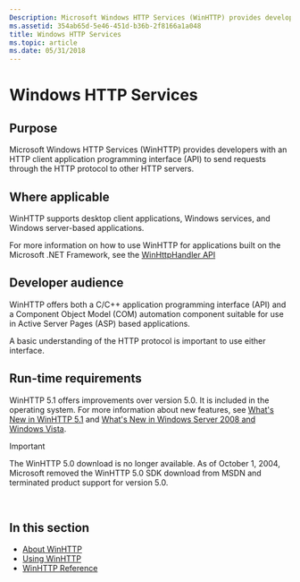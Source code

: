 ```yaml
---
Description: Microsoft Windows HTTP Services (WinHTTP) provides developers with an HTTP client application programming interface (API) to send requests through the HTTP protocol to other HTTP servers.
ms.assetid: 354ab65d-5e46-451d-b36b-2f8166a1a048
title: Windows HTTP Services
ms.topic: article
ms.date: 05/31/2018
---
```


# Windows HTTP Services

## Purpose

Microsoft Windows HTTP Services (WinHTTP) provides developers with an HTTP client application programming interface (API) to send requests through the HTTP protocol to other HTTP servers.

## Where applicable

WinHTTP supports desktop client applications, Windows services, and Windows server-based applications.

For more information on how to use WinHTTP for applications built on the Microsoft .NET Framework, see the [WinHttpHandler API](https://docs.microsoft.com/dotnet/api/system.net.http?redirectedfrom=MSDN&view=netframework-4.8)

## Developer audience

WinHTTP offers both a C/C++ application programming interface (API) and a Component Object Model (COM) automation component suitable for use in Active Server Pages (ASP) based applications.

A basic understanding of the HTTP protocol is important to use either interface.

## Run-time requirements

WinHTTP 5.1 offers improvements over version 5.0. It is included in the operating system. For more information about new features, see [What's New in WinHTTP 5.1](what-s-new-in-winhttp-5-1.md) and [What's New in Windows Server 2008 and Windows Vista](what-s-new-in-windows-longhorn.md).

> [!IMPORTANT]
> The WinHTTP 5.0 download is no longer available. As of October 1, 2004, Microsoft removed the WinHTTP 5.0 SDK download from MSDN and terminated product support for version 5.0.

 

## In this section

-   [About WinHTTP](about-winhttp.md)
-   [Using WinHTTP](using-winhttp.md)
-   [WinHTTP Reference](winhttp-reference.md)

 

 



